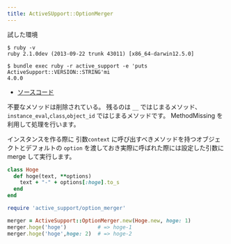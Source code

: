 ```yaml
---
title: ActiveSUpport::OptionMerger
---
```


試した環境

```
$ ruby -v
ruby 2.1.0dev (2013-09-22 trunk 43011) [x86_64-darwin12.5.0]
```

```
$ bundle exec ruby -r active_support -e 'puts ActiveSupport::VERSION::STRING'mi
4.0.0
```

* [ソースコード](https://github.com/rails/rails/blob/4-0-stable/activesupport/lib/active_support/option_merger.rb)

不要なメソッドは削除されている。
残るのは `__` ではじまるメソッド、`instance_eval`,`class`,`object_id` ではじまるメソッドです。
MethodMissing を利用して処理を行います。

インスタンスを作る際に 引数`context` に呼び出すべきメソッドを持つオブジェクトとデフォルトの `option` を渡しておき実際に呼ばれた際には設定した引数に merge して実行します。

```ruby
class Hoge
  def hoge(text, **options)
    text + "-" + options[:hoge].to_s
  end
end

require 'active_support/option_merger'

merger = ActiveSupport::OptionMerger.new(Hoge.new, hoge: 1)
merger.hoge('hoge')          # => hoge-1
merger.hoge('hoge',hoge: 2)  # => hoge-2
```
